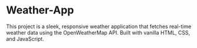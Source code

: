 # Weather-App
This project is a sleek, responsive weather application that fetches real-time weather data using the OpenWeatherMap API. Built with vanilla HTML, CSS, and JavaScript.
